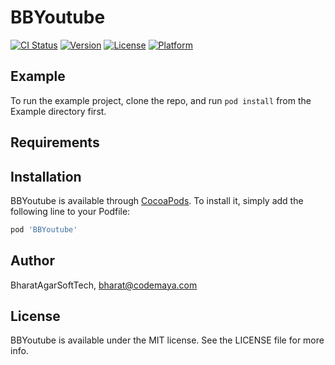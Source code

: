 # BBYoutube

[![CI Status](http://img.shields.io/travis/BharatAgarSoftTech/BBYoutube.svg?style=flat)](https://travis-ci.org/BharatAgarSoftTech/BBYoutube)
[![Version](https://img.shields.io/cocoapods/v/BBYoutube.svg?style=flat)](http://cocoapods.org/pods/BBYoutube)
[![License](https://img.shields.io/cocoapods/l/BBYoutube.svg?style=flat)](http://cocoapods.org/pods/BBYoutube)
[![Platform](https://img.shields.io/cocoapods/p/BBYoutube.svg?style=flat)](http://cocoapods.org/pods/BBYoutube)

## Example

To run the example project, clone the repo, and run `pod install` from the Example directory first.

## Requirements

## Installation

BBYoutube is available through [CocoaPods](http://cocoapods.org). To install
it, simply add the following line to your Podfile:

```ruby
pod 'BBYoutube'
```

## Author

BharatAgarSoftTech, bharat@codemaya.com

## License

BBYoutube is available under the MIT license. See the LICENSE file for more info.
